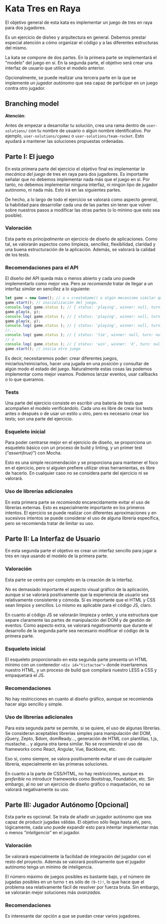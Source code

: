 # Kata Tres en Raya

El objetivo general de esta kata es implementar un juego de tres en raya para dos jugadores.

Es un ejercicio de disñeo y arquitectura en general. Debemos prestar especial atención a cómo organizar el código y a las diferentes estructuras del mismo.

La kata se compone de dos partes. En la primera parte se implementará el "modelo" del juego en sí. En la segunda parte, el objetivo será crear una interfaz de usuario que utilice el modelo anterior.

Opcionalmente, se puede realizar una tercera parte en la que se implemente un _jugador autónomo_ que sea capaz de participar en un juego contra otro jugador.

## Branching model

**Atención**:

Antes de empezar a desarrollar tu solución, crea una rama dentro de `user-solutions/` con tu nombre de usuario o algún nombre identificativo. Por ejemplo, `user-solutions/cgomez` o `user-solutions/team-rocket`. Esto ayudará a mantener las soluciones propuestas ordenadas.

## Parte I: El juego

En esta primera parte del ejercicio el objetivo final es implementar _la mecánica del juego_ de tres en raya para dos jugadores. Es importante señalar que no debemos implementar nada más que el juego en sí. Por tanto, no debemos implementar ninguna interfaz, ni ningún tipo de jugador autónomo, ni nada más. Esto irá en las siguientes partes.

De hecho, a lo largo de todo el ejercicio se valorará como aspecto general, la habilidad para desarrollar cada una de las partes sin tener que volver sobre nuestros pasos a modificar las otras partes (o lo mínimo que esto sea posible).

### Valoración

Esta parte es _principalmente_ un ejercicio de diseño de aplicaciones. Como tal, se valorarán aspectos como limpieza, sencillez, flexibilidad, claridad y una buena estructuración de la aplicación. Además, se valorará la calidad de los tests.

### Recomendaciones para el API

El diseño del API queda más o menos abierto y cada uno puede implementarlo como mejor vea. Pero _se recomienda_ tratar de llegar a un interfaz _similar_ en sencillez a lo siguiente:

```javascript
let game = new Game(); // o = createGame() o algún mecanismo similar que permita crear más de un juego.
game.start(); // inicialización del juego.
console.log( game.status ); // { status: 'playing', winner: null, turn: 'X' }
game.play(x, y);
console.log( game.status ); // { status: 'playing', winner: null, turn: 'O' }
game.play(x, y);
console.log( game.status ); // { status: 'playing', winner: null, turn: 'X' }
//...
console.log( game.status ); // { status: 'tie', winner: null, turn: null }
// o
console.log( game.status ); // { status: 'win', winner: 'X', turn: null }
game.start(); // inicia otro juego
```

Es decir, necesitaremos poder: crear diferentes juegos, iniciarlos/reiniciarlos, hacer una jugada en una posición y consultar de algún modo el estado del juego. Naturalmente estas cosas las podemos implementar como mejor veamos. Podemos lanzar eventos, usar callbacks o lo que queramos.

### Tests

Una parte del ejercicio consiste en escribir una batería de tests que acompañen el modelo verificándolo. Cada uno es libre de crear los tests antes o después o de usar un estilo u otro, pero es necesario crear los tests; son una parte del ejercicio.

### Esqueleto inicial

Para poder centrarse mejor en el ejercicio de diseño, se proporciona un esqueleto básico con un proceso de build y linting, y un primer test (_"assert(true)"_) con Mocha.

Esto es una simple recomendación y se proporciona para mantener el foco en el ejercicio, pero si alguien prefiere utilizar otras herramientas, es libre de hacerlo. En cualquier caso no se considera parte del ejercicio ni se valorará.

### Uso de librerías adicionales

En esta primera parte se _recomienda_ encarecidamente evitar el uso de librerías externas. Esto es especialmente importante en los primeros intentos. El ejercicio se puede realizar con diferentes aproximaciones y en sucesivos intentos se puede considerar el uso de alguna librería específica, pero se recomienda tratar de limitar su uso.


## Parte II: La Interfaz de Usuario

En esta segunda parte el objetivo es crear un interfaz sencillo para jugar a tres en raya usando el modelo de la primera parte.

### Valoración

Esta parte se centra por completo en la creación de la interfaz.

_No_ es demasiado importante el aspecto visual gráfico de la aplicación, aunque _sí_ se valorará positivamente que la experiencia de usuario sea relativamente consistente y cómoda. Sí es importante que el HTML y CSS sean limpios y sencillos. Lo mismo es aplicable para el código JS, claro.

En cuanto al código JS se valorarán limpieza y orden, y una estructura que separe claramente las partes de manipulación del DOM y de gestión de eventos. Como aspecto extra, se valorará _negativamente_ que durante el desarrollo de la segunda parte sea necesario modificar el código de la primera parte.

### Esqueleto inicial

El esqueleto proporcionado en esta segunda parte presenta un HTML mínimo con un contenedor `<div id="tictactoe">` donde insertaremos nuestro HTML, y un proceso de build que compilará nuestro LESS a CSS y empaquetará el JS.

### Recomendaciones

No hay restricciones en cuanto al diseño gráfico, aunque se recomienda hacer algo sencillo y simple.

### Uso de librerías adicionales

Para esta segunda parte se permite, si se quiere, el uso de algunas librerías. Se consideran aceptables librerías simples para manipulación del DOM, jQuery, Zepto, $dom, domReady..., generación de HTML con plantillas, t.js, mustache... y alguna otra tarea similar. No se _recomienda_ el uso de frameworks como React, Angular, Vue, Backbone, etc.

Eso sí, como siempre, se valora positivamente evitar el uso de cualquier librería, especialmente en las primeras soluciones.

En cuanto a la parte de CSS/HTML, no hay restricciones, aunque es _preferible_ no introducir frameworks como Bootstrap, Foundation, etc. Sin embargo, al no ser un ejercicio de diseño gráfico o maquetación, no se valorará negativamente su uso.


## Parte III: Jugador Autónomo [Opcional]

Esta parte es opcional. Se trata de añadir un jugador autónomo que sea capaz de producir jugadas válidas. El objetivo sólo llega hasta ahí, pero, lógicamente, cada uno puede expandir esto para intentar implementar más o menos _"inteligencia"_ en el jugador.

### Valoración

Se valorará especialmente la facilidad de integración del jugador con el resto del proyecto. Además se valorará positivamente que el jugador autónomo tenga un mínimo de inteligencia.

El número máximo de juegos posibles es bastante bajo, y el número de jugadas posibles en un turno `t` es sólo de `(9-t)!`, lo que hace que el problema sea relativamente fácil de resolver por fuerza bruta. Sin embargo, se valorarán mejor soluciones más _avanzadas_.

### Recomendaciones

Es interesante dar opción a que se puedan crear varios jugadores.
